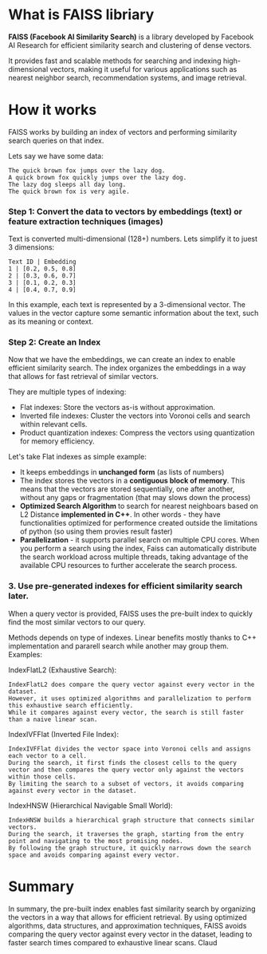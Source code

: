 # What is FAISS libriary
**FAISS (Facebook AI Similarity Search)**
is a library developed by Facebook AI Research for efficient similarity search and clustering of dense vectors. 

It provides fast and scalable methods for searching and indexing high-dimensional vectors, making it useful for various applications such as nearest neighbor search, recommendation systems, and image retrieval.

# How it works
FAISS works by building an index of vectors and performing similarity search queries on that index. 

Lets say we have some data:
```
The quick brown fox jumps over the lazy dog.
A quick brown fox quickly jumps over the lazy dog.
The lazy dog sleeps all day long.
The quick brown fox is very agile.
```

### Step 1: Convert the data to vectors by embeddings (text) or feature extraction techniques (images)
Text is converted multi-dimensional (128+) numbers. Lets simplify it to juest 3 dimensions:
```
Text ID | Embedding
1 | [0.2, 0.5, 0.8]
2 | [0.3, 0.6, 0.7]
3 | [0.1, 0.2, 0.3]
4 | [0.4, 0.7, 0.9]
```
In this example, each text is represented by a 3-dimensional vector. The values in the vector capture some semantic information about the text, such as its meaning or context.

### Step 2: Create an Index
Now that we have the embeddings, we can create an index to enable efficient similarity search. The index organizes the embeddings in a way that allows for fast retrieval of similar vectors.

They are multiple types of indexing:
- Flat indexes: Store the vectors as-is without approximation.
- Inverted file indexes: Cluster the vectors into Voronoi cells and search within relevant cells.
- Product quantization indexes: Compress the vectors using quantization for memory efficiency.

Let's take  Flat indexes as simple example:
- It keeps embeddings in **unchanged form** (as lists of numbers)
- The index stores the vectors in a **contiguous block of memory**. This means that the vectors are stored sequentially, one after another, without any gaps or fragmentation (that may slows down the process)
- **Optimized Search Algorithm** to search for nearest neighboars based on L2 Distance **implemented in C++**. In other words - they have functionalities optimized for performence created outside the limitations of python (so using them provies result faster)
- **Parallelization** - it supports parallel search on multiple CPU cores. When you perform a search using the index, Faiss can automatically distribute the search workload across multiple threads, taking advantage of the available CPU resources to further accelerate the search process.

### 3. Use pre-generated indexes for efficient similarity search later.
When a query vector is provided, FAISS uses the pre-built index to quickly find the most similar vectors to our query.

Methods depends on type of indexes. Linear benefits mostly thanks to C++ implementation and pararell search while another may group them. Examples:

IndexFlatL2 (Exhaustive Search):

    IndexFlatL2 does compare the query vector against every vector in the dataset.
    However, it uses optimized algorithms and parallelization to perform this exhaustive search efficiently.
    While it compares against every vector, the search is still faster than a naive linear scan.

IndexIVFFlat (Inverted File Index):

    IndexIVFFlat divides the vector space into Voronoi cells and assigns each vector to a cell.
    During the search, it first finds the closest cells to the query vector and then compares the query vector only against the vectors within those cells.
    By limiting the search to a subset of vectors, it avoids comparing against every vector in the dataset.

IndexHNSW (Hierarchical Navigable Small World):

    IndexHNSW builds a hierarchical graph structure that connects similar vectors.
    During the search, it traverses the graph, starting from the entry point and navigating to the most promising nodes.
    By following the graph structure, it quickly narrows down the search space and avoids comparing against every vector.

# Summary
In summary, the pre-built index enables fast similarity search by organizing the vectors in a way that allows for efficient retrieval. By using optimized algorithms, data structures, and approximation techniques, FAISS avoids comparing the query vector against every vector in the dataset, leading to faster search times compared to exhaustive linear scans.
Claud